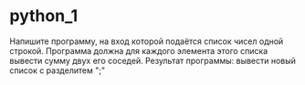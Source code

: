 # python_1


Нaпишите программу, на вход которой подаётся список чисел одной строкой. Программа должна для каждого элемента этого списка вывести сумму двух его cоседей.
Результат программы: вывести новый список с разделитем ";"
